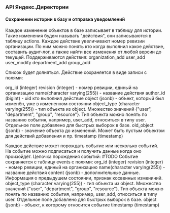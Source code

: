 ### API Яндекс.Директории

#### Сохранении истории в базу и отправка уведомлений
Каждое изменение объектов в базе записывает в таблицу для истории. Такие
изменения будем называть "действия", они записываются в таблицу actions.
Каждое действие увеличивают номер ревизии организации. По ним можно понять
кто когда выполнил какое действие, составить аудит-лог,
а также найти все изменения от любой версии до текущей.
Поддерживаются действия:
organization_add
user_add
user_modify
department_add
group_add

Список будет долняться.
Действие сохраняется в виде записи с полями:

 org_id (integer)
 revision (integer) - номер ревиции, единый на организацию
 name(character varying(255)) - название действия
 author_id (bigint) - uid кто выполнил действие
 object (jsonb) - объект, который был изменён, уже в измененном состоянии
 object_type (character varying(255)) - тип объекта из object.  Множество значений {"user", "department", "group", "resource"}. Тип объекта можно понять по названию события, например, user_add, относиться в типу user. Отдельное поле добавлено для быстрых выборок в базе.
 old_object (jsonb) - значение объекта до изменений. Может быть пустым
 объектом для действий добавления и пр.
 timestamp (timestamp)

Каждое действие может порождать событие или несколько событий.
На событие можно подписаться и получить данные когда оно произойдёт.
Цепочка порождения событий:
#TODO
Событие сохраняется с таблицу events с полями:
 org_id (integer)
 revision (integer) - номер ревиции, единый на организацию
 name(character varying(255)) - название действия
 content (jsonb) - дополнительные данные. Информация о предыдушем состоянии,
  признак косвенных измениний.
 object_type (character varying(255)) -  тип объекта из object. Множество значений {"user", "department", "group", "resource"}. Тип объекта можно понять по названию события, например, user_add, относиться в типу user. Отдельное поле добавлено для быстрых выборок в базе.
 object (jsonb) - объект, к которому относится событие
 timestamp (timestamp)
